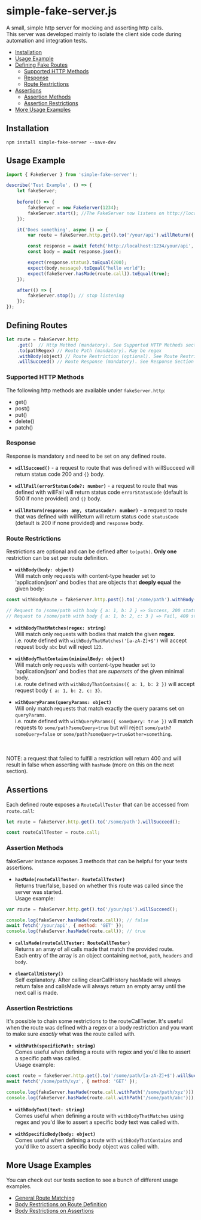 # simple-fake-server.js
A small, simple http server for mocking and asserting http calls.  
This server was developed mainly to isolate the client side code during automation and integration tests.  

+ [Installation](#installation)
+ [Usage Example](#usage-example)
+ [Defining Fake Routes](#defining-routes)
    + [Supported HTTP Methods](#supported-http-methods)
    + [Response](#response)
    + [Route Restrictions](#route-restrictions)
+ [Assertions](#assertions)
    + [Assertion Methods](#assertion-methods)
    + [Assertion Restrictions](#assertion-restrictions)
+ [More Usage Examples](#more-usage-examples)

## Installation
`npm install simple-fake-server --save-dev`

## Usage Example
```js
import { FakeServer } from 'simple-fake-server');

describe('Test Example', () => {
    let fakeServer;
    
    before(() => {
        fakeServer = new FakeServer(1234);
        fakeServer.start(); //The FakeServer now listens on http://localhost:1234
    });

    it('Does something', async () => {
        var route = fakeServer.http.get().to('/your/api').willReturn({ message: "hello world" });

        const response = await fetch('http://localhost:1234/your/api', { method: 'GET' });
        const body = await response.json();

        expect(response.status).toEqual(200);
        expect(body.message).toEqual("hello world");
        expect(fakeServer.hasMade(route.call)).toEqual(true);
    });

    after(() => {
        fakeServer.stop(); // stop listening
    });
});
```

## Defining Routes

```js
let route = fakeServer.http
    .get()  // Http Method (mandatory). See Supported HTTP Methods section.
    .to(pathRegex) // Route Path (mandatory). May be regex
    .withBody(object) // Route Restriction (optional). See Route Restrictions section.
    .willSucceed() // Route Response (mandatory). See Response Section
```

### Supported HTTP Methods

The following http methods are available under `fakeServer.http`:  
* get()
* post()
* put()
* delete()
* patch()

### Response

Response is mandatory and need to be set on any defined route.

* **`willSucceed()`** - a request to route that was defined with willSucceed will return status code 200 and `{}` body.

* **`willFail(errorStatusCode?: number)`** - a request to route that was defined with willFail will return status code `errorStatusCode` (default is 500 if none provided) and `{}` body.

* **`willReturn(response: any, statusCode?: number)`** - a request to route that was defined with willReturn will return status code `statusCode` (default is 200 if none provided) and `response` body.

### Route Restrictions

Restrictions are optional and can be defined after `to(path)`. **Only one** restriction can be set per route definition.  


* **`withBody(body: object)`**  
Will match only requests with content-type header set to 'application/json' and bodies that are objects that **deeply equal** the given body:

```js
const withBodyRoute = fakeServer.http.post().to('/some/path').withBody({ a: 1, b: 2 }).willSucceed();

// Request to /some/path with body { a: 1, b: 2 } => Success, 200 status code.
// Request to /some/path with body { a: 1, b: 2, c: 3 } => Fail, 400 status code.
```

* **`withBodyThatMatches(regex: string)`**   
Will match only requests with bodies that match the given **regex**.  
i.e. route defined with `withBodyThatMatches('[a-zA-Z]+$')` will accept request body `abc` but will reject `123`.

* **`withBodyThatContains(minimalBody: object)`**   
Will match only requests with content-type header set to 'application/json' and bodies that are *supersets* of the given minimal body.  
i.e. route defined with `withBodyThatContains({ a: 1, b: 2 })` will accept request body `{ a: 1, b: 2, c: 3}`.

* **`withQueryParams(queryParams: object)`**   
Will only match requests that match exactly the query params set on `queryParams`.  
i.e. route defined with `withQueryParams({ someQuery: true })` will match requests to `some/path?someQuery=true` but will reject `some/path?someQuery=false` or `some/path?someQuery=true&other=something`.

<br/><br/>
NOTE: a request that failed to fulfill a restriction will return 400 and will result in false when asserting with `hasMade` (more on this on the next section).

## Assertions

Each defined route exposes a `RouteCallTester` that can be accessed from `route.call`:

```js
let route = fakeServer.http.get().to('/some/path').willSucceed();

const routeCallTester = route.call;
```

### Assertion Methods

fakeServer instance exposes 3 methods that can be helpful for your tests assertions.

* **`hasMade(routeCallTester: RouteCallTester)`**   
Returns true/false, based on whether this route was called since the server was started.  
Usage example:
```js
var route = fakeServer.http.get().to('/your/api').willSucceed();

console.log(fakeServer.hasMade(route.call)); // false
await fetch('/your/api', { method: 'GET' });
console.log(fakeServer.hasMade(route.call)); // true
```

* **`callsMade(routeCallTester: RouteCallTester)`**  
Returns an array of all calls made that match the provided route.   
Each entry of the array is an object containing `method`, `path`, `headers` and `body`.

* **`clearCallHistory()`**  
Self explanatory. After calling clearCallHistory hasMade will always return false and callsMade will always return an empty array until the next call is made.

### Assertion Restrictions

It's possible to chain some restrictions to the routeCallTester. It's useful when the route was defined with a regex or a body restriction and you want to make sure *exactly* what was the route called with.

* **`withPath(specificPath: string)`**  
Comes useful when defining a route with regex and you'd like to assert a specific path was called.  
Usage example:

```js
const route = fakeServer.http.get().to('/some/path/[a-zA-Z]+$').willSucceed();
await fetch('/some/path/xyz', { method: 'GET' });

console.log(fakeServer.hasMade(route.call.withPath('/some/path/xyz'))); // true
console.log(fakeServer.hasMade(route.call.withPath('/some/path/abc'))); // false
```

* **`withBodyText(text: string)`**  
Comes useful when defining a route with `withBodyThatMatches` using regex and you'd like to assert a specific body text was called with.  

* **`withSpecificBody(body: object)`**  
Comes useful when defining a route with `withBodyThatContains` and you'd like to assert a specific body object was called with.  

## More Usage Examples

You can check out our tests section to see a bunch of different usage examples.

* [General Route Matching](./__tests__/route-matching-general-tests.ts)
* [Body Restrictions on Route Definition](./__tests__/body-restrictions-on-route-definition-tests.ts)
* [Body Restrictions on Assertions](./__tests__/body-restrictions-on-assertion-tests.ts)